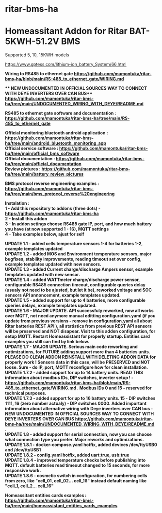 # ritar-bms-ha
# <b>Homeassitant Addon for Ritar BAT-5KWH-51.2V BMS</b></br>

Supported 5, 10, 15KWH models</br>

https://www.gptess.com/lithium-ion_battery_System/66.html

<b>Wiring to RS485 to ethernet gate<b> https://github.com/mamontuka/ritar-bms-ha/blob/main/RS-485_to_ethernet_gate/WIRING.md </br>

** NEW UNDOCUMENTED IN OFFICIAL SOURCES WAY TO CONNECT WITH DEYE INVERTERS OVER CAN BUS**
https://github.com/mamontuka/ritar-bms-ha/tree/main/UNDOCUMENTED_WIRING_WITH_DEYE/README.md

RS485 to ethernet gate software and documentation : https://github.com/mamontuka/ritar-bms-ha/tree/main/RS-485_to_ethernet_gate </br>

Official monitoring bluetooth android application : https://github.com/mamontuka/ritar-bms-ha/tree/main/android_bluetooth_monitoring_app </br>
Official service software : https://github.com/mamontuka/ritar-bms-ha/tree/main/official_bms_software </br>
Official documentation : https://github.com/mamontuka/ritar-bms-ha/tree/main/official_documentation </br>
Review pictures : https://github.com/mamontuka/ritar-bms-ha/tree/main/battery_review_pictures </br>

BMS protocol reverse engineering examples : https://github.com/mamontuka/ritar-bms-ha/tree/main/bms_protocol_reverse%20engineering </br>


Instalation : </br>
1 - Add this repository to addons (three dots) - https://github.com/mamontuka/ritar-bms-ha </br>
2 - Install this addon </br>
3 - In addon setings choose RS485 gate IP, port, and how much battery you have (at now supported 1 - 16), MQTT settings </br>
4 - Take examples below, ajust for self </br>

UPDATE 1.1 - added cells temperature sensors 1-4 for batteries 1-2, example templates updated</br>
UPDATE 1.2 - added MOS and Environment temperature sensors, major bugfixes, stability improvements, reading timeout set over config, example templates updated with new sensors. </br>
UPDATE 1.3 - added Current charge/discharge Ampers sensor, example templates updated with new sensor. </br>
UPDATE 1.4 - added WATTmeter charge/discharge power sensor, configurable RS485 connection timeout, configurable queries delay (usualy not need to be ajusted, but let it be), reworked voltage and SOC sensors API annoncement,  example templates updated. </br>
UPDATE 1.5 - added support for up to 4 batteries, more configurable queries delays, example templates updated. </br>
UPDATE 1.6 - MAJOR UPDATE. API successfuly reworked, now all works over MQTT, not need anymore manual editting configuration.yaml (if you update from previous versions - remove in configuration.yaml all about Ritar batteries REST API ), all statistics from previous REST API sensors will be preserved and NOT disapear. Visit to this addon configuration, for setup MQTT. Restart Homeassistant for properly startup. Entities card examples you still can find by link below. </br>
UPDATE 1.7 - MAJOR UPDATE. Serious main code reworking and optimizations, for FUTURE adding support more than 4 batteries units. PLEASE DO CLEAN ADDON REINSTALL WITH DELETING ADDON DATA for properly work ! Sensors data in this case, will be PRESERVED and NOT loose. Sure - do IP, port, MQTT reconfigure how for clean installation.</br>
UPDATE 1.7.2 - added support for **up to 14 battery units. READ THIS information about modbus IDs, DIP switches, inverter setup !** - https://github.com/mamontuka/ritar-bms-ha/blob/main/RS-485_to_ethernet_gate/WIRING.md . Modbus IDs 0 and 15 - reserved for technical purposes. </br>
UPDATE 1.7.3 - added support for **up to 16 battery units. 15 - DIP switches 1111, 16 (zero number actualy) - DIP switches 0000.** Added important information about alternative wiring with Deye inverters over **CAN bus - NEW UNDOCUMENTED IN OFFICIAL SOURCES WAY TO CONNECT WITH DEYE INVERTERS OVER CAN BUS**
https://github.com/mamontuka/ritar-bms-ha/tree/main/UNDOCUMENTED_WIRING_WITH_DEYE/README.md </br>
.</br>
UPDATE 1.8 - added support for serial connection, now you can choose what connection type you prefer. Major reworks and optimizations. </br>
UPDATE 1.8.1 - docker-compose.yaml hotfix, added devices /dev/ttyUSB0 and /dev/ttyUSB1 </br>
UPDATE 1.8.2 - config.yaml hotfix, added uart:true, usb:true </br>
UPDATE 1.8.4 - improved temperature checks before publishing into MQTT. default batteries read timeout changed to 15 seconds, for more responsive work. </br>
UPDATE 1.8.6 - cosmetic switch in configuration, for numbering cells from zero, like "cell_01, cell_02... cell_16" instead default naming like "cell_1, cell_2... cell_16" </br>

Homeassitant entities cards examples : https://github.com/mamontuka/ritar-bms-ha/tree/main/homeassistant_entities_cards_examples </br>

